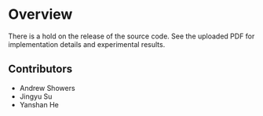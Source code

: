 # Overview
There is a hold on the release of the source code. See the uploaded PDF for implementation details and experimental results.

## Contributors
 * Andrew Showers
 * Jingyu Su
 * Yanshan He

